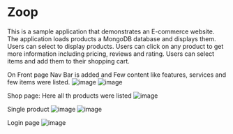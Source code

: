 # Zoop

This is a sample application that demonstrates an E-commerce website. The application loads products a MongoDB database and displays them. Users can select to display products. Users can click on any product to get more information including pricing, reviews and rating. Users can select items and add them to their shopping cart.

On Front page Nav Bar is added and Few content like features, services and few items were listed.
![image](https://user-images.githubusercontent.com/92677400/195629715-8aa9e0fe-fe94-42cd-a81e-22d59b77c47e.png)
![image](https://user-images.githubusercontent.com/92677400/195629079-efe60b05-0252-4e1c-a35c-a7fc7995bb82.png)

Shop page: Here all th products were listed
![image](https://user-images.githubusercontent.com/92677400/195630137-025d7392-d639-400c-9350-e7fbf6cb8d25.png)

Single product
![image](https://user-images.githubusercontent.com/92677400/195632425-1debe666-458d-4aa2-8528-2e79367f7f4a.png)
![image](https://user-images.githubusercontent.com/92677400/195632560-5d4aea27-19f9-45a6-804e-6d404ef4ad60.png)

Login page
![image](https://user-images.githubusercontent.com/92677400/195632251-7a7a2fad-2024-43a0-b2de-df144be662b9.png)



